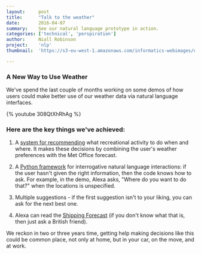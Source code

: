 ```yaml
---
layout:     post
title:      "Talk to the weather"
date:       2016-04-07
summary:    See our natural language prototype in action.
categories: ['technical', 'perspiration']
author: 	Niall Robinson
project:    'nlp'
thumbnail:  'https://s3-eu-west-1.amazonaws.com/informatics-webimages/echo.jpg'

---
```


### A New Way to Use Weather

We've spend the last couple of months working on some demos of how users could make better use of our weather data via natural language interfaces.

{% youtube 308QtXhRhAg %}


### Here are the key things we've achieved:

1. A [system for recommending](http://www.informaticslab.co.uk/technical/2016/02/19/dre.html) what recreational activity to do when and where. It makes these decisions by combining the user's weather preferences with the Met Office forecast.

1. A [Python framework](http://www.informaticslab.co.uk/technical/2016/02/19/alexa.html) for interrogative natural language interactions: if the user hasn't given the right information, then the code knows how to ask. For example, in the demo, Alexa asks, "Where do you want to do that?" when the locations is unspecified.

1. Multiple suggestions - if the first suggestion isn't to your liking, you can ask for the next best one.

1. Alexa can read the [Shipping Forecast](https://en.wikipedia.org/wiki/Shipping_Forecast) (if you don't know what that is, then just ask a British friend).

We reckon in two or three years time, getting help making decisions like this could be common place, not only at home, but in your car, on the move, and at work.